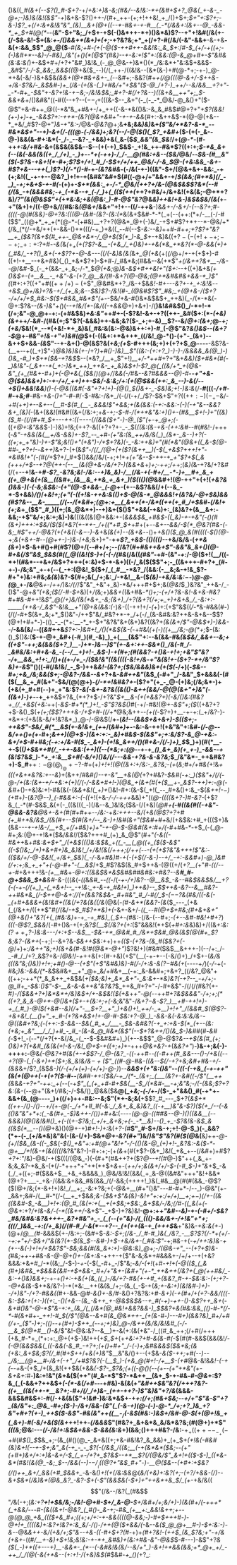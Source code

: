 ()&((*_#(&+(--$?()_#-$+?-*+/_+&:+)&-&;(#&/--&!&:-*+(&#+$+?_@&(_+-&-_-@+;-)&)&(&!(&$"-+_)&+&-$?()++-/(#+_++-(+;+!++&!_+_/()+$+;_$+"+:$?+;-&-)$?_+(/+:&*&!&"&"_(&)__&+(@+((--*-#&+-+-#__(_-*(/&&+:(&+--@_-&&-*_+_$+#(@(*--_(__&"-$+"&;_/+$+-+$(-()&*++-*+)()&*&)$?--+"+!&#(/&(+-(/-$&-&!-$+(&:_+-/()&&+*(&+)+(+;_-+?&?&;+*_+(/+?-#(/&/(-&"-&&+__-&-+&__-&(+:&&_$$"_@_@($__-#_(&;+#-(+(-@($-++#++-&&!&:_&_$+:_/_#-$_(+/-+((+;-(-)&#+*--&)-/-#&)_/&"(+()(*(@$"(#&)--+-&:+!$"+:(&&:(@-&_@+#+-$"&#&(&:&:&(_)+-&$+#+/+?+"&#_)&!&_(-_@_@&-+)&*()(*_/&:&*+"&:&$+&&$-_&#$"_/-/-$_&&;_&&$((_@+&($_--)(/(_++-/((&!&--(&*(&-)+#(@-*+;-+-)_@-*+&(-&/-)&+&$&*_(&&_+(@+#&+&+-_(--*&#+;-&&?(#+*_+(/_@(((@-&+/-$++&-+/&-$?&/-_&$&#-)+_(/&-(+(&-(_)+#&/+"+$&"($-@_/+?-)_++/--&/&&__+?+"-_-*-#+_-$&"+-&?+!&-+$-$&;-/&!&$&;_#+?-#(/+?&--)((&+&__++"+;_$-&&+&*+/()&#&"((-#((--+?--($--_(+$(((&-$--_&+"(-_(-_-*_@&/-@_&()+"($-@$"+&-#++_@((-*&"&_+#&+-/+_++((-&-*&(()&:-&_&_#&$_#_@+?+"_+$?(&&!(+-)+)-+_-&&$?+:-++*-(&?(@&+&#+"-+-+-&&_(#+:-&++&$-*(@-@(+&--*_+&/_#$?-@+"_)&-+"&:-/_@&-_@&?_@+;&__+&;&&_)&)_&+*(_$"&/+*&?-&-*_--#&*&$+"--+)-&_+(/_-(((@-(-/&&_)+;&?(_-_-/_-_@($()(_$?_+&#+*($-(+(-_&--@-)&&(&-#+:&*(-_/-_--&?-_+&&)+&(_&-($_$_&&"(&_$&!_/+(_@-*-_(#-++_+:&/+#&_-&+(&$&(&$&--$--(+(-+)_$&$-_+!&_++-#&*$?((+:+;_$-*&_&+(--(&(-&&(&((+_/_/+)_-_)+--*+(-++)-/_/-__@(#&:+&--($&/_@&/--_$&-(#__&"($(_-*$?&-+&+!(*-#+;$?_$+/+!_#_/-$_$+/+/++_@&/-/-&_$_@-_(+&:&&_-&+-#$?+&---++(_)$?-)(*_/-*()-#-_+*-(&?&#&*-$($-/&(-+-)((&"-$+/(@&+&+-&&:_-+(+;&!((_-+-+--@&?_)+!+-+(&#&"&#+$(#((-@+/+"&&+-+/_$(&&;(#+*&)(/_-_)_-+;+&+$-+-#(_-(+)+*-$+*(&&:_+-/-*_@&/(++?+/&-(@&$&*_$$?&*(--#(/(&_-+(&&&#&;-+_(-*&--+_(-/_)+(_(($(++(+_+?+#&/+/&+&!(+&(&;-@+*+?&)_/$?$"(&(@&$$"+(+*&:&;+&(@&:_)-#-@$"&?_@&_&)++&!+&-)&$&$&/(&(_+-+"(&+)+/((-@+&_/((_#&:&_(@&+_/&&+"+!+--((/_-++_&__-)&_&+-/-&+/-(--&?+;_#_-((((-@(#(&&)-@+?&:(((@-(&#-(&?-(&:(*_&(&+$&#-*-*(_+(--(++:(*+/-__(-/-#($$"_((@+*_+_+(*(@-*-(+#&)__+?+?(@&*_@+(-)&/_-+$+#$?+*+--*-@&/+*(/&_(*(/-+&/++(+-&&-()+*(((/-+_)+&((_--#(--$_-&:--&)_++#-#+*+;+?$?+"&?__+_($&?(&+$(#_++-_@&+&*-/_@+$(*_$(*_)-&_$+-_+&)&(($+?-(-(+!+-+;--+;_-+:+:$?+#-_-&(_&_($+_+(+($?$?-&__-(+&_/_+()&)+-+&(*&_+*&?(*-@-&&(+)+(_#&/_-+?()_&+(-+$?$?+$-@-&---((/(-&)&(&(_&+*_@(+&*(+(_(/_@+/+-+(+$+)-#((+!-+__--+&+#&)(_()_+&*$?+)-$+#-/_#&*&;(#&&--&(+*$"_+(/&++?&+__-/&--@_/&#-$_(-_+(&&-_+_&;-/-*_$_@($+$&;_@_)&-&$+#++&!+"($+:--_+((+)&+&*(+()&$+-(+__&__-_+&"-&-(+?_@__&/(#-&+?(@-@&;(@+*&#&#&+&&-*_)$"(*(#+:+?((+"+#($(++/+)-(+$$"_@&#&*+?_/&-+$&*&!-#+---&?+-+_+:&!&*-_-+&$_@+/&)+?&-+/_(+_&;&--$&)$?-/&!(#-_(@&#$?$"_#&;_+(@+&-/($+?-/+/+/+$_#&:-$($+#&&_#&*$"($+$-_-$&/+&-#()&*&$&$+_++&)(_-/(*-*&(-@+:$?&--*(&-*_)&"+(_)(_--+!&/(*-(&/((-+&&_@+)+&+)-/(__)&!_&_#&$()_/-*+!-*(/+;&"-@_@+-+:-(+#&$&)_+&:&"_++#+-(-$?&!-&+-+?((++-_&#($+:(*-_(+&)(&+_++_/-_&#-/(#&(+;$"$?(-&&&)++-&&;&?($-_+;+-&)__$?--&/_@+:(&+;_@_-+;(+&/_$&!(*_--*(+&!-*+_&)&(_#&:&(&:-@&)&++:+)-#_(-@$"&?_&()&$--(&+?-$_@+-_#&"+!&-+"+)&#(@_$+(-((&+:+*&++*_((/&!_@-*()-(+"-_(&+)--&++$+&&_-(&_$"--+-&+()-@(&$?&(_+&;(+_$-#+++(&;+)+(+?+$_@----__-&$?&-(__+--+((_+)$"-)_@&)&)&(+-_/+?_)+#()-)&)__$"((&:-(+:+?_)-)-)-/&&&&_&(@_)-)()&_-#_)+$+*($&-+?&$_$--(*&?_/__+_$"+!_)__+/-*++_#+?+"&+_&&)($+#&*(#(-_)&!&"-(_&+--*(_+:-)&*_++)_++&-_+_&)&$+!-*$?_@(_((&/+*_+(@&-&"_(+_(#&+-#+)+(-@+&(_($&*_/_)(@+/_/&_&(-/_#&*--&?_#&&&--@_)-#__--+"+&-@($&)&&+)+:-+-/+/_++)++-$&/_-&:&;_/+:(+(@_$&&(++:_&_--)-&(/--+$()+&&!&&___)()-(-@&_((&#(-&"+?+!+)-_(@()_$()&+-_-$&)&;+!-)&:&*(/__-#(((_-/+#_-_#-_+_&;_#__-#&-+_&-()+"-#-#_/-$-#&:-/&*_/(-(/(-+/_/$?-$&+$"+?($(++:-)(-_+-$&/-*+#(++)+_--&+--(__#-$(#_(__-_&&&!$"+&&;+(_&(&&:(-+:-&&:-(-)(-+"&--&&?&+_(&)(*-(&+(&&!(#&#((&+(/&:+;+*&-+;-$-#-/(*+*&"&:+)()+-(#&__$+!-)+"((&)($_#-((/(#+#_$+-_--++:_$((-$_---(/(&&(_$+"-)-@_($"(+-+_@+;(*-((*+*_@+:&"&&_$-)-)&)+!&;(++?-&((+?+?+-_-_$(*((&:(&-+&-(++:_&_#-*-#(#&!-/+++(-*&"-+&&_(&(__+/&-&_&)+-$?_--_+#-(+"&:(&_++/&/&(_)_(&*-_&--)+?(-((+;+_+"&)-)+-$"&;&!()+"(+&"_)-/+$+?&)(-_-&:++&)+"(#(*&"(@&+((_&-$(@-#_#-_+?+!-*-_&++)_&+?-(+(&_$"-/(/_/(@+(+($?(&+*+__)(*-$(_+&$?+++!+"-*&#&!+"(-(#(/_+$?+/_#+$()&&_(_/&/(-+;+!+*+(+"&--$-++-+_+"$?+$(_&(+++/+$--+?_@(+_+-(--__(&(@+&-/&/+?-)(&&+&*+*_)+;-++;_/+*+;(*&)(*&-+?&/+?&#(/(+__--+!&-+#_-$?_-&?&;&!-/&:--+)&_&)-/__(/&-+(-#+/__-*-)+__#+_&_+((+_@+&(+(&__((&#+_(&__&_+*&_+_&+_)($((()(@_&&#+!(@-$++$"+(+!(*_+&?&(_)&&-)(-(-&;&$&:-(+"(@-$+&&-_(-@+*-(+--&$?&&(/+(--&_-*-$+&&)_/()_/+*&!+;_(+"(-((+!&-++&:&(()+$-@(&-*_@&&&!+(&?&/-@+$&)&&(#$?&--__&-_____(/(--/(*&#+;(@+:+__(_&++(*-/&*((++(+_#_/+$&#-(_/&!+(+;&*+_($$"_#_)((+;(&_@&*+)--+)&+($()$"+&&(-+&)+:_(&)&?+(&__&+:-&&;-+$"&/+;&:+;&)-)&__(((&((&(@+&&:+-(*&&&$&_+#&$-((_&)-+-+&"(-()(#(&+)+++:+$&/($($(*&?(+-*+-_/+((*+#_$+*+#+(+--_&+-*-&&/-$(*_@&?(#&-(-&;_#$"+*+/-@&?(+(+&((-&$-$-)-&_+&*_(&(+)--(&_+&*--()+_+&()($_@_&(#((((-$()(@-_+;_&(+&+-#--(@++-)-)&_-/_+&;_&+)+"-__++*$?_+&$-(()((()-*-+&/&/&*-*(_+*&(&+_)+$-&+#()+#(#$?(@+/(--#+/+;--_(_/&?(#+#_&++&+$"-&&"&_&+()(@-#+&(/$"&$_$&$(#((_@((&!($-)+(-(-/(#&_(/&((_(#&"_-+#-(&"_-+:_/-@($+!(__/((-*+!(#&*--+&+/&$+?+++(+:&)+$-*-&+)((-/_&($($$"+;-_((&+++-#+?+_(#-+-)-/&;&"_+-+(--(_-+:(@&!_$($+/_(_#__-*&?_/(&&:(-__&;&-+!&_$?-#+"+)&:+#&;_&(&_)&?-$(#+;&(_/+;&:_/-*&!__&-($_(&)-+&/&:&:_$-$-)_@-@-(_@_+-/&__@&_+_-/_++/_)&:_/(/_/$"&"_+&"+_&)-*&/+++#+$+;&(_@&!_$_)&?&"_++&-/_-()$"-@+*&"(+&;($(/-#-$+*&)(+_/(_&;+)_&&+(_(&+#&_-*()+;-(+/+?&-&!-&+&-#&?_#+#_&-#_++!&_$"_@(/+)&/(&(*&+_-&;(&+)_/+?(&+?(/+;+_+)+&+&_/_-&:+:-_____(++&-/_&$"_-&!_&__+"(@+&(&&:(-_)_&-_((-++!+/_-(_+)+:(+$"&$((_/-*_&-#&&(#-)(/(/-#+$(&+_&;+*_$()&"-/++$"&/_#&?+*-+_/+(-/_(&-&#&:&?++&-&+&--$$?(@+!+#+*-)-(()_-_-(*+:__-*_+-$+"&?&"&+(&+)&?((&?+*(&(&+/$"-@&$+)-)&&-*-/__-&&(&/--((_&_#++&___$?+:-)&#+!_/()(*&$(&-(_-+#&(_(+(-)((+__/&;-@(*+;_$-(&:()_$()&:(__$-+-@+_&#+(-#_)(#_-&)_)_+(___(&$"+:--&(&&-#&*(_&$&/_&&+--&;+((+$"-++;&(&&($+?_)__-)+*-)&--)$"(+-&+:_++-_$&*()_/&(-#_/-_&#&/&:+#+&-&_-(--/__+)+!-_&$-)-+(#+;(#(&&?-+()&-+!+;+_&"$"&?-/+__&&_+!+:_/()+((+-/+_-/($&!&"((_&((((_-&!+/&*-_+"&$($&!+-($+?-*+/&"$?&)+-&_$"()((-#(/&!&/_-_$-)++&_&!-(&?+;($&/&&&)&*(+($(_-/+)(-_$&--#+;+&_/&;&&($+;-@&?-/&&--&_+?+&-_&#++&"_(&$_(-#+"_/-&&"_$+&&&(-(#($(__&_+_#(&+"-$&/(@(@+)_-(/-*+!&#&?+-_($?+"(+_-_@-(+)&;(/&;&*-)+(+&(+_#+#(--)+_+"&:$?_-&(-&+-&?&*((&(()-&++(&&/-@(@(&+"+)&"(-((&*+)_-_)+-_-+_+__+&$+?&_(*+?+$-/+?&"_$+__&-(+(+&&?+)(-&/()&:(#&?+_(/_+&$(+&:_++(-_&$-#+*(*_)+!_-$"$?&$()_#(-+/-#&!(@_+-&$"+;($_((+&?+?+$-&()_$(_+(+;($$?+++&-/+$+#-((/+*_@&;&++_--(+((-_$?+)+__-+-+:(_+/&?-)-*&*+:(+&(&-&/+!&?&*_)_@-/-@&$(/__+-(*&!--(&&$+&+&+)-$((_$+;-++&$"-$&/_#(*__&$_(+-&!&+_(+*+/(_&#+)+-_-&:-&-++!(+&"&"+:&#_-(/-@-_-_&/++()+(+_-#+;_&+*+)(@+$-)(&+:+:-_&)+#&$-$(&$"+;+:&/$?-&_@-+&:-&+/+$-#+#&;(-+:+/&*-#($_-_&+)-(+!&_&++/()(#+&-/(/-)+)_$_$_)+)(#(*__-+-$((_)+$&*+#(/_-++-&&:(++)((--(*&;+:(@--+-+_()_&+_&)(+_+-)_-&&--+(&!$?_&_$_)-*+_+:&__$+#(-&/+)()&/(/---&&-+?&-&-&?&;_$_/&"&*-_++&#&?+)-$_#__+$+:-@(@_)_@+-$?-#+(+*_)+!+!(@((&_+:+/&:-_&?&;-(+*(*&;_#+/+#_&(*+!&_+(((+&+*&?&:+--&_)+(&++/_#_&_#()--+-&"__+&(@(_+?+#&?-*_$&#(-+:_)($&"+/(/_(-@-/+(&:(&+-+/-+&:+(+)(/(-_/_-&&+#+!-)(@&_+(&+(#(+($__+-_&$?-++)+:-@(-&#+*()-+&)&:+!-#&(&(-(&*&+&!(_+)+*()&!-#+:(&-$(_+!(_--_#+&()+:&_-$(*&++!-$-)($+#+)-*(*&?_@--_)_(-#&&+:-(-((*+!(+&-_/-/-+++_&&)+"((_@-((((&+?-)_#_-&?-_(+$?&_(_-*(#-$&$_&(+(-_((&(((_-)(/&--&_)&!&;($&-(/(+&)(*_@_#+__$($-#((&(_#(_(_-+&"-@&_&-&?&__@&+_-&+(#(#+#_++--/&:-*+*&:_+_++--&_/(_+&(@$?+?+#(+_#+*&/&$_/(&(#+--$(#(&+/--_&-)+!&#(&+"($&#+#+*&/(+&$&:+#_+((($+)&(&*_&---+-_+!&_-/__+$_+(/+#&)+)+"-+-@-$-@&#(&+:_#+/(*-#+#&_-*-_+$_(-(_@-#+;&:(@+-+!&*($&/_&&!_/($&?+++#_(+)_&_@$"(#+"_(-&((-#&$+$+_&*+#&:&_+$+"_/(+&$((()&:&$&_+((_-__(_@((+_($($-&$"((-$()&;_/+)+&+#+)&_&)&!_/+/&!(&(/+++;(/++(---(+(+$?&"&++_+!$"&:-(($&/+/-@-$&!(_+/&+_$&)(_-/-*&_+#&)_#_-+(-(+$(/-&-)--+/_-+:-&&#+)-@_)&#(/+:+;&_+_+"+(-@-#+"-(__&$_/+$_#$?&$(&_#+$++&-(@((+/(_+?__(_+"_#-((/--+_-#+&+++!&-_(+__#&_+*-@+:((&&_$&*&$&#&#_#&#&:+#&?--&__#_#-@+$&&_$+&__&#-&-*(((*&*(_-((_&*&#_--((*-/(*-+-/+)&?--_@__&$_-&--#&$&&_$&/__+?(-(-+-(/(+_)_-(_+&+!--_-+!&:_+-&-+_#&!+)_)++&)--_$_$++&-&?--&__#&?-++#&*&_(/-$_+_+_@-&+:_/_/(+(&&?&$&-_#+#&"_#_/-#(/_$_-($--$?&_(#&/((-&(-_(+#+&&&+(&!&#+((&(/+?&(&((/&*(@&(_-(#-&+*(&&?-(&_($_---_(+&(_(/&++/((+*$"_#(/(_&/_-+$_#$?+*&)+(_-&+-&+/-*((_--#(@+$+#&;(#+&+&+"(@+&()+"&?(+(_(#&:&)+-+_-+_#&)_(_$+*-*(#&:-*(/&-(--#+;-_(+--&#-#&!+#+?_)_(((-@$?_$&&_/(-_#_+()&-+(+;&?_$(__$(/&?+(+:_($"&&&!(*+$(_+#+:&_&)&)+/((&*+:&:_($?++_+$?-)&:&--_-/+:+$--&$__-$&-+*_@&#_#_/&*+$&#_@&*_(&$(@(#+_$?&;&?-(&*+_(-+;(--&+?&*-$&++$&:+*+)++_(($-(+?&-(&_#($&?+(-@_/+)+:___/&*+*+"&;+)(&+&(#-_&!_#(@&*-@+"_)$?&!+)(#&#($&$__&+++-)(--/+:_/-_-#_/_/+?_&$?+&-/_@&!_/-_+_++&(+:(#-+&)(+$"(__(-+-*--(-&/()+)_/+$+-(*&/&(((&"&;()&)_)+!+;+#()-@--(+$"(+$"&#&)&)-#(/-/+:&-&($?-$_#&(+*(----+_/_)(_-/-_+(-#&;_)&:-&&/(*-_&$&#&+__+"_@+_&/+#&+__(-+:_&-&&#+;+&+?_((/&?_@&"+((++;-++*(*_&_&++_+&$&(_+($&;&)+_&*_&+"-_&:&+-*&)&?(-+?--_-+/+;-@_#+_-$&:()$"-$-__&-&-&++&"&?&?_$_++&_#+?+"-/-#+&$"-/(/(/_(_#&?(+-#_)-/($&&+?+)&*&*+/&)&$+/+-&$&!($(+&_+_+"-@(_--+*+#+?&$&&&"-/+;+;(*((+?_&_&-@+*-@()&*($+-+*_(&:+;+(_-&;&"&"-/&*+?_$-$&-$?_)__+#-++!+)-+_(_#_)-@($(+&#--&)_(_/+"-__$+?__+"_)+&()+!_++/-_+__)+!+"_/(&&#_$(@$?-+&+&!_(__()+"_+_#-(+?&*&$+!+_-@-#-$&:+?-@_)_-&&-&(-&:&:&/&--@((&#+?&;(-(++:-$-&&--$&(_#_+_/___-_$_&-&_#&?(-+_+:+&-$(*_(+--(&:(+&;+_&"___/_/_)+#_-_#_-(&-&_@_#&*(&$"(--*_$+?&++/()(&_$-)&#_#(#-_&#(-_$+!_-(--*(/+?(+-&(/&_-(_--$-$&#&#+)_)(+--&$$"_@-@$?_&--+$(&(#_(+;()&)+?(+&#_(&(&(+!-&-/&!_@+$-+((+;+)+-_+++_@&+&?-+_(&_&?+"_)-__)&-+;&(-)-++++:-__@&*(_-@&?+#(&_(+-+$$?-/_@-(&?_-((-++#--((-#++(#_&&---()-/+&((--+?(@-(_(-&+)+*($+;&_&!&/&$-+($$"_((#-@-#&-((&--$(/-$+?+$&;&#+#&*_-+/-(&&_&+/$?_(&$_&-)(/-(+/+$($+)-(+/_+_)-@-)_)_--__&&$+(+"&:()&"--(((-(-+&_(-+-++"(&(*(@++(-+(+?($-#--__(_&#_#-*+:($&/-+_/(*-_(&+;_(___(&?+-&#((-/$"(__++(&_&*&-+?+"-++:_+(*--(-+_$"_(_(+_+#-#+$&(__-$_/(*&#-__-+;&"&;-/(-(&&;$?+?&:(&-_(--@+"(&+!_/_#&;-/-$&/()_@&&($&__@(_+*&;-(-/+*-/($-_+"&&()_#(-+*+-&&+(&_(@----_)+((/+)++-#&:--&;$"(*+-&;&(__+$$?_#_---_$+?(*&$+*((++-/()-/()--+/(+-@(-_/+*+#_#(-&:_/_&+_&_&)&?_((-+__)&"&-$?_)($(+_/--(-&(()&"&"+*+:(_-&(#+_-$_)&++_-/()_)+#+*&:(*----(@-@-((#_#&--@-)_(_)((&&__(--&_&&)(@()&!&#()_+(-(*(_+-$?&;(_+/+_&+&;+(-_-*__&)--()_+_-$?&!&-&$_&((&$(*__--()(@_+&)()(@+-+)_#+!-)+:_&(_+?-(_#__$"_#-$+/&-+;+!-@-$_)(-_&&?(*+-(-_(+/&*&)&"&(-(&-(/+)-$&*_@+-&?(#+"_)&/_)&"$"&?(#($(@_&(__&_)_$+$+_-@-(+/($&_(&-((-_$&_(_-$()_+&"+:+#(@+"&!+"-/-(()(&-@_(+)+!-_&?&:-&($-*-@+__/+!(&-+(&((((_/&?&"&?-)-#+:+;-(+_(&_+(#(+$?-(&+_)&!(_+&_+--(/&#+)+#$?_+$?+:$"_/&)-@&/-+($(((/(@&_-)(-(#+*(#&++?+($?_@--+!(#_@-)$"++(_&_+-&;&_&?-*&_&-(*(/-*+++*+"+*(*+$+*&*+-(*_++/+;_&(&+/+/-$-(-#_$-)+"&*+$_-&(_/_+((+;-#($&&+$__+&_+&&&&_)_@&/&!&!(&&(_+_&-@((&#&"+++"&!+&&*(@+?+___-_+&-/(&&:&+&&_#&(&&_/(/-&&;(++++!_)&(_#&__@(#(#(&&_-@$?($(@+/&;(*-&+!+)&!_/__+;_-&:+?&;+(-@&+__(#+"()&"---#-#+*-/--_)-@&"(+-_&&+;&#-/(__#-*(/-(__+_+$&*&;&-($&+$"&_(&_)-_&!+"+:+:_/+/+)__+;+$-)(/+$-_(_(&((&_&#-$_-&__)+!+:(@_#_(&(+:+(__+(+$&;+$&:_&+$&/-/&;(/_#-((_&(+(-@&*+:+?_/+!&-&/-*(*-*((&++/_-&+$"-_+$-)+?&)&!-__@+:+_+"&#--&)-*+-(*-#+/-$&?_#&/&#&:&?&+++-_&?+#&"+_-_(_(--(+"&)-/(_((()-&&/&+-/+!&"+*+;(((/_)&&_-+:(/+_&)(/(#-#_/-&(*--+?--_(+(++(&-+_(+++$_&__+"&)&_-+&:&(+_-)(@+/_@__(#_-&&&$(+-/&:+;-(&#+$-_&:-$+;(/&-_/_#-#_)&(_/&?_-__$?$?(/-*+(+/--+:+"+/-$&$+/$"&(&?(*-$(&_$--&#-)+$-+&/&*-(_#&:$"-_+;_#&-+_(*_-+/+_+:&)&-+(_+--&(-)+!+/+$&?$"-$&;&&(#(&_&+:+)-@&:&)_@+;-/(@&-+"_--(+?+$_)&-(#&;+_+-+#&_-&-@-@+(_)+-(&+:_&-*+++-+($"&-&;&*+#&&&+-/+/+--+(+&?&&&:+&+#_/-*((&;_/-$-)-*+*-(-$(_-#+_-/$"&;-_&/-(+!_(+#-*+!+(-@(_($_(_&(#+)&#&_+$&&&(&#-_+$+&&-_#+/+"&+-(&#+"(+-*_++&++(/&?+(_@(++#&/_-&:-+()&)&&+;-+-+()+:-+&(+(&_((_)-/&/+?-#&(+-+#_+(&&?_#-+-$&:&:-(+;+?--_@_+&(&*-$+*&/&?-)-*(*&:__++(&(&_/+;-(&_(_-$-+(*&;+-&:+)_(&!&#-)+)-_-/+)&"-/+?-#&*_&((_#+-&&_-_@_#-&()+-&/_#-&()+?&?&:+#-*&+_)_(-+(#+/+(+?-&&/(((-&:-$&:+(+:-)((+:_-()(+&--(&_-&++_+-@&$&$&--+_#(-+)-++-()-&$?++_&+*(_-&+#()&"-@____-*$"&-+:+_(&_/(_(/&*(@_#&!+&&?&&-)_$_$&?+&(#&:&&_(()-#-*(/-*-#(&+#+-_++!-#_$(/$"(@&--&+#(&_@&*++-_(+(&-#-)---#+)(&&?&)_#+/+#(/+-_($"-)+;-(()--_+(#+)-$++_(--+;+)&)_@-/&++(&/&/&!&#_(-/-__&_$(@+#__()-&_/$"&!-@&:&?--&__)+-&(+:(&(+&"-/_((#_&_++;(/+#(/+++(+&_#-*+_(*+:+:_@+(+$-)&!++(_+$_$+_(+_$+$&:+?+#-&(&-#(_-$(#(#-&&$(&&(&!_/-(-@(&&$&&(_((-&&(-&_#_-+?+;(+()+#+"_/-(-)+;&#&&&$($&*&;(&(+&:_&+$&;$?(/_#(#+$++_/+_&(+)&"_$__&"&/()+--(+$&-_&($-++;+#(--)--_/&;__(@+__#-/&+(-+"_/+#$?&?(-(__$_)-(+&_@(#+!-/+__$-(+#_@&-&!&_&!-(-+(--+_&-(+$_/+(&_&!(++$&(+&&_(-$?-_$?&;(+((-@()(--(+--(+"+*&"(+-&+&+:_#-__)&:+!&"(_&_+&($(++"(#_&-*$"$?-*&++__(&+_$-+-#&_-#-@&_+:$?&_(_(-&&+?++&$+_(-(*-&(/+#---_+#&)-&(&(*+"&#++_$&"&?(/+++?&?-((+__((&(++-*__&?+;-#+/(/_/+)&-_(++-++?-)$"&)&"+?_/&*(&&&-&&$&#&$+:-#(/-+&(&($"+!&#-)&:&*&$+-+*+:(/+;(#_&_+_$&;--+/+"$"&-$"+?_(&/&"+:_@&_-#+;($-)-/_&+/&&-($"(_(-&-+)(@-(-)-@-*_/+;+?_)&_+?&"+#+?(+-)_++$($-&$"-#&(&"++((____-$_/($_-&$(#&:-)&$+/&#-@-$(+(@+!&_+(_&+)-#(-&/+&($(&_++*+!++_-(/&&&_$"(#&?+_&+&*&_&/&*&?&;(#(@+)+*$"_(((&;_@&:---*(/-/&!+:&$&+&&-$-&&(&:&*+)(&&;()+++#&?-/&:__-$+_+((++--_-_+$($-$+#(#_$()_$_$&_+;-(&_(#()(@_-_&+&((+;+&-#&!&?_&_&&)+_(+_$+*_(+!&(-#&#(&_)_&+!(--+-$+;&"_&(-+_-_-_$?(-(/&$_/((&;__(-+(&*&*($&;--_(+"_(_+_#+)_&+/+:+)_&-&+/-$_(_+-/+?+_$?&$--+*__$?(/(@&/$"_&+!+(($-$-)_((*&-&*(#&!(&(@_-&;_$-_-/&_&(_--)-$-/__(((@$?+"&$_#+"-)-__@($&--(+#+:+$&?(/()++_&+/_&&(+#_$&&+_-*&-&_()+!(+(/&:&&_@(*&/(+&)+:&?_(+;-(+?_/+&&-(/___)-_-&+$&*(/&)&*(@&_&?_-&?-$+_(-$"(&&$&(-$+)+"++&*+&_$_/_(+*-+&/&(($$"(/&--/&?(_(#&$$"_/_&(-+;(*&:+?__+!+$&/&;-/&!-@+#-$+/_&-@-__$+/&#+/+;&/+)-)(&(#+/(-+++*(_+&&/---#-(&((&+!-@&?_(_#()-_&-+;-#&_(+__+:_&&!&++;+--@(@_@_+&_((($+&_#+;((+;+/+:-+-&&((((@-&&;-)-#+$+++#-)-@+!+_((((&)+:&?+!&?+:&_&/-/()-/++(@($+&&/(*-&-_-&($_@_@+__#-)-$+:&:-)-&-_-@&_&++-&/(+&/+;$"&--+&-((-#+$+?(#-_+)+*(#+?&!-(_++$_(&_$?&;+"-_+/&(+&+*-((#_/__+-&)+$+!&;&!&:-+-*+_&#&)+(&:+#&-&"-@&$_$-#---)-&$"+?_&($(_-)+*((+---+)__-&&*-_(*--(-&#&!&(&/--&/+"_)-&+!+*&&(&&;+*_@+_+/_-++_/_/(@(-&(+*&--(+:+!-/(+&)&$(#_$&#-*+_()(*+?_:
